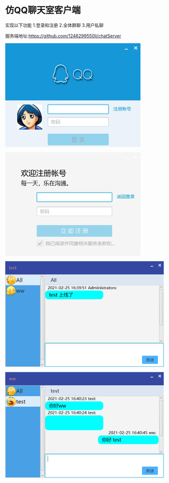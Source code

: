 # 仿QQ聊天室客户端

实现以下功能
1.登录和注册
2.全体群聊
3.用户私聊

服务端地址:https://github.com/1246299550li/chatServer

![avatar](png/1.png)

![avatar](png/2.png)

![avatar](png/3.png)

![avatar](png/4.png)
